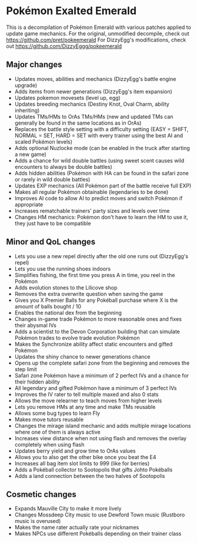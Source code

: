 # Pokémon Exalted Emerald

This is a decompilation of Pokémon Emerald with various patches applied to update game mechanics.
For the original, unmodified decompile, check out <https://github.com/pret/pokeemerald>
For DizzyEgg's modifications, check out <https://github.com/DizzyEggg/pokeemerald>

## Major changes

- Updates moves, abilities and mechanics (DizzyEgg's battle engine upgrade)
- Adds items from newer generations (DizzyEgg's item expansion)
- Updates pokemon movesets (level up, egg)
- Updates breeding mechanics (Destiny Knot, Oval Charm, ability inheriting)
- Updates TMs/HMs to OrAs TMs/HMs (new and updated TMs can generally be found in the same locations as in OrAs)
- Replaces the battle style setting with a difficulty setting (EASY = SHIFT, NORMAL = SET, HARD = SET with every trainer using the best AI and scaled Pokémon levels)
- Adds optional Nuzlocke mode (can be enabled in the truck after starting a new game)
- Adds a chance for wild double battles (using sweet scent causes wild encounters to always be double battles)
- Adds hidden abilities (Pokémon with HA can be found in the safari zone or rarely in wild double battles)
- Updates EXP mechanics (All Pokémon part of the battle receive full EXP)
- Makes all regular Pokémon obtainable (legendaries to be done)
- Improves AI code to allow AI to predict moves and switch Pokémon if appropriate
- Increases rematchable trainers' party sizes and levels over time
- Changes HM mechanics: Pokémon don't have to learn the HM to use it, they just have to be compatible

## Minor and QoL changes

- Lets you use a new repel directly after the old one runs out (DizzyEgg's repel)
- Lets you use the running shoes indoors
- Simplifies fishing, the first time you press A in time, you reel in the Pokémon
- Adds evolution stones to the Lilicove shop
- Removes the extra overwrite question when saving the game
- Gives you X Premier Balls for any Pokéball purchase where X is the amount of balls bought / 10
- Enables the national dex from the beginning
- Changes in-game trade Pokémon to more reasonable ones and fixes their abysmal IVs
- Adds a scientist to the Devon Corporation building that can simulate Pokémon trades to evolve trade evolution Pokémon
- Makes the Synchronize ability affect static encounters and gifted Pokémon
- Updates the shiny chance to newer generations chance
- Opens up the complete safari zone from the beginning and removes the step limit
- Safari zone Pokémon have a minimum of 2 perfect IVs and a chance for their hidden ability
- All legendary and gifted Pokémon have a minimum of 3 perfect IVs
- Improves the IV rater to tell multiple maxed and also 0 stats
- Allows the move relearner to teach moves from higher levels
- Lets you remove HMs at any time and make TMs reusable
- Allows some bug types to learn Fly
- Makes move tutors reusable
- Changes the mirage island mechanic and adds multiple mirage locations where one of them is always active
- Increases view distance when not using flash and removes the overlay completely when using flash
- Updates berry yield and grow time to OrAs values
- Allows you to also get the other bike once you beat the E4
- Increases all bag item slot limits to 999 (like for berries)
- Adds a Pokéball collector to Sootopolis that gifts Johto Pokéballs
- Adds a land connection between the two halves of Sootopolis

## Cosmetic changes

- Expands Mauville City to make it more lively
- Changes Mossdeep City music to use Dewford Town music (Rustboro music is overused)
- Makes the name rater actually rate your nicknames
- Makes NPCs use different Pokéballs depending on their trainer class
